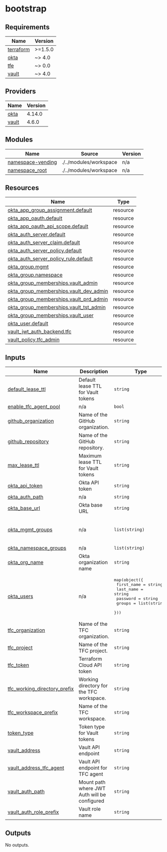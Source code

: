 # bootstrap

<!-- BEGIN_TF_DOCS -->
## Requirements

| Name | Version |
|------|---------|
| <a name="requirement_terraform"></a> [terraform](#requirement\_terraform) | >=1.5.0 |
| <a name="requirement_okta"></a> [okta](#requirement\_okta) | ~> 4.0 |
| <a name="requirement_tfe"></a> [tfe](#requirement\_tfe) | ~> 0.0 |
| <a name="requirement_vault"></a> [vault](#requirement\_vault) | ~> 4.0 |

## Providers

| Name | Version |
|------|---------|
| <a name="provider_okta"></a> [okta](#provider\_okta) | 4.14.0 |
| <a name="provider_vault"></a> [vault](#provider\_vault) | 4.6.0 |

## Modules

| Name | Source | Version |
|------|--------|---------|
| <a name="module_namespace-vending"></a> [namespace-vending](#module\_namespace-vending) | ./../modules/workspace | n/a |
| <a name="module_namespace_root"></a> [namespace\_root](#module\_namespace\_root) | ./../modules/workspace | n/a |

## Resources

| Name | Type |
|------|------|
| [okta_app_group_assignment.default](https://registry.terraform.io/providers/okta/okta/latest/docs/resources/app_group_assignment) | resource |
| [okta_app_oauth.default](https://registry.terraform.io/providers/okta/okta/latest/docs/resources/app_oauth) | resource |
| [okta_app_oauth_api_scope.default](https://registry.terraform.io/providers/okta/okta/latest/docs/resources/app_oauth_api_scope) | resource |
| [okta_auth_server.default](https://registry.terraform.io/providers/okta/okta/latest/docs/resources/auth_server) | resource |
| [okta_auth_server_claim.default](https://registry.terraform.io/providers/okta/okta/latest/docs/resources/auth_server_claim) | resource |
| [okta_auth_server_policy.default](https://registry.terraform.io/providers/okta/okta/latest/docs/resources/auth_server_policy) | resource |
| [okta_auth_server_policy_rule.default](https://registry.terraform.io/providers/okta/okta/latest/docs/resources/auth_server_policy_rule) | resource |
| [okta_group.mgmt](https://registry.terraform.io/providers/okta/okta/latest/docs/resources/group) | resource |
| [okta_group.namespace](https://registry.terraform.io/providers/okta/okta/latest/docs/resources/group) | resource |
| [okta_group_memberships.vault_admin](https://registry.terraform.io/providers/okta/okta/latest/docs/resources/group_memberships) | resource |
| [okta_group_memberships.vault_dev_admin](https://registry.terraform.io/providers/okta/okta/latest/docs/resources/group_memberships) | resource |
| [okta_group_memberships.vault_prd_admin](https://registry.terraform.io/providers/okta/okta/latest/docs/resources/group_memberships) | resource |
| [okta_group_memberships.vault_tst_admin](https://registry.terraform.io/providers/okta/okta/latest/docs/resources/group_memberships) | resource |
| [okta_group_memberships.vault_user](https://registry.terraform.io/providers/okta/okta/latest/docs/resources/group_memberships) | resource |
| [okta_user.default](https://registry.terraform.io/providers/okta/okta/latest/docs/resources/user) | resource |
| [vault_jwt_auth_backend.tfc](https://registry.terraform.io/providers/hashicorp/vault/latest/docs/resources/jwt_auth_backend) | resource |
| [vault_policy.tfc_admin](https://registry.terraform.io/providers/hashicorp/vault/latest/docs/resources/policy) | resource |

## Inputs

| Name | Description | Type | Default | Required |
|------|-------------|------|---------|:--------:|
| <a name="input_default_lease_ttl"></a> [default\_lease\_ttl](#input\_default\_lease\_ttl) | Default lease TTL for Vault tokens | `string` | `"10m"` | no |
| <a name="input_enable_tfc_agent_pool"></a> [enable\_tfc\_agent\_pool](#input\_enable\_tfc\_agent\_pool) | n/a | `bool` | `true` | no |
| <a name="input_github_organization"></a> [github\_organization](#input\_github\_organization) | Name of the GitHub organization. | `string` | n/a | yes |
| <a name="input_github_repository"></a> [github\_repository](#input\_github\_repository) | Name of the GitHub repository. | `string` | `"terraform-vault-onboarding"` | no |
| <a name="input_max_lease_ttl"></a> [max\_lease\_ttl](#input\_max\_lease\_ttl) | Maximum lease TTL for Vault tokens | `string` | `"30m"` | no |
| <a name="input_okta_api_token"></a> [okta\_api\_token](#input\_okta\_api\_token) | Okta API token | `string` | n/a | yes |
| <a name="input_okta_auth_path"></a> [okta\_auth\_path](#input\_okta\_auth\_path) | n/a | `string` | `"oidc"` | no |
| <a name="input_okta_base_url"></a> [okta\_base\_url](#input\_okta\_base\_url) | Okta base URL | `string` | `"okta.com"` | no |
| <a name="input_okta_mgmt_groups"></a> [okta\_mgmt\_groups](#input\_okta\_mgmt\_groups) | n/a | `list(string)` | <pre>[<br/>  "vault-admin",<br/>  "vault-user"<br/>]</pre> | no |
| <a name="input_okta_namespace_groups"></a> [okta\_namespace\_groups](#input\_okta\_namespace\_groups) | n/a | `list(string)` | `[]` | no |
| <a name="input_okta_org_name"></a> [okta\_org\_name](#input\_okta\_org\_name) | Okta organization name | `string` | n/a | yes |
| <a name="input_okta_users"></a> [okta\_users](#input\_okta\_users) | n/a | <pre>map(object({<br/>    first_name = string<br/>    last_name  = string<br/>    password   = string<br/>    groups     = list(string)<br/>  }))</pre> | `{}` | no |
| <a name="input_tfc_organization"></a> [tfc\_organization](#input\_tfc\_organization) | Name of the TFC organization. | `string` | n/a | yes |
| <a name="input_tfc_project"></a> [tfc\_project](#input\_tfc\_project) | Name of the TFC project. | `string` | `"default project"` | no |
| <a name="input_tfc_token"></a> [tfc\_token](#input\_tfc\_token) | Terraform Cloud API token | `string` | n/a | yes |
| <a name="input_tfc_working_directory_prefix"></a> [tfc\_working\_directory\_prefix](#input\_tfc\_working\_directory\_prefix) | Working directory for the TFC workspace. | `string` | `"terraform-cloud"` | no |
| <a name="input_tfc_workspace_prefix"></a> [tfc\_workspace\_prefix](#input\_tfc\_workspace\_prefix) | Name of the TFC workspace. | `string` | `"terraform-vault-onboarding"` | no |
| <a name="input_token_type"></a> [token\_type](#input\_token\_type) | Token type for Vault tokens | `string` | `"default-service"` | no |
| <a name="input_vault_address"></a> [vault\_address](#input\_vault\_address) | Vault API endpoint | `string` | n/a | yes |
| <a name="input_vault_address_tfc_agent"></a> [vault\_address\_tfc\_agent](#input\_vault\_address\_tfc\_agent) | Vault API endpoint for TFC agent | `string` | n/a | yes |
| <a name="input_vault_auth_path"></a> [vault\_auth\_path](#input\_vault\_auth\_path) | Mount path where JWT Auth will be configured | `string` | `"jwt/tfc"` | no |
| <a name="input_vault_auth_role_prefix"></a> [vault\_auth\_role\_prefix](#input\_vault\_auth\_role\_prefix) | Vault role name | `string` | `"tfc-admin"` | no |

## Outputs

No outputs.
<!-- END_TF_DOCS -->
